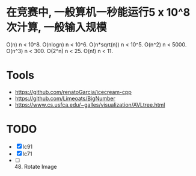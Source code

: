 # 在竞赛中, 一般算机一秒能运行5 x 10^8次汁算, 一般输入规模
O(n)            n < 10^8.
O(nlogn)        n < 10^6.
O(n*sqrt(n))    n < 10^5.
O(n^2)          n < 5000.
O(n^3)          n < 300.
O(2^n)          n < 25.
O(n!)           n < 11.

# Tools
* https://github.com/renatoGarcia/icecream-cpp
* https://github.com/Limeoats/BigNumber
* https://www.cs.usfca.edu/~galles/visualization/AVLtree.html

# TODO
- [x] lc91
- [x] lc71
- [ ] 48. Rotate Image
